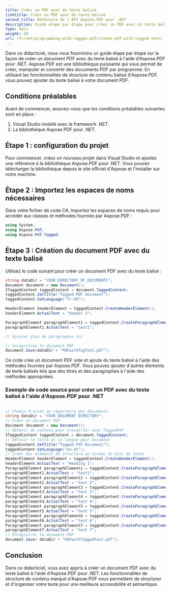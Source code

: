 ```yaml
---
title: Créer un PDF avec du texte balisé
linktitle: Créer un PDF avec du texte balisé
second_title: Référence de l'API Aspose.PDF pour .NET
description: Guide étape par étape pour créer un PDF avec du texte balisé à l'aide d'Aspose.PDF pour .NET.
type: docs
weight: 50
url: /fr/net/programming-with-tagged-pdf/create-pdf-with-tagged-text/
---
```

Dans ce didacticiel, nous vous fournirons un guide étape par étape sur la façon de créer un document PDF avec du texte balisé à l'aide d'Aspose.PDF pour .NET. Aspose.PDF est une bibliothèque puissante qui vous permet de créer, manipuler et convertir des documents PDF par programme. En utilisant les fonctionnalités de structure de contenu balisé d'Aspose.PDF, vous pouvez ajouter du texte balisé à votre document PDF.

## Conditions préalables

Avant de commencer, assurez-vous que les conditions préalables suivantes sont en place :

1. Visual Studio installé avec le framework .NET.
2. La bibliothèque Aspose.PDF pour .NET.

## Étape 1 : configuration du projet

Pour commencer, créez un nouveau projet dans Visual Studio et ajoutez une référence à la bibliothèque Aspose.PDF pour .NET. Vous pouvez télécharger la bibliothèque depuis le site officiel d'Aspose et l'installer sur votre machine.

## Étape 2 : Importez les espaces de noms nécessaires

Dans votre fichier de code C#, importez les espaces de noms requis pour accéder aux classes et méthodes fournies par Aspose.PDF :

```csharp
using System;
using Aspose.Pdf;
using Aspose.Pdf.Tagged;
```

## Étape 3 : Création du document PDF avec du texte balisé

Utilisez le code suivant pour créer un document PDF avec du texte balisé :

```csharp
string dataDir = "YOUR_DIRECTORY_OF_DOCUMENTS";
Document document = new Document();
ITaggedContent taggedContent = document.TaggedContent;
taggedContent.SetTitle("Tagged PDF document");
taggedContent.SetLanguage("fr-FR");

HeaderElement headerElement = taggedContent.CreateHeaderElement();
headerElement.ActualText = "Header 1";

ParagraphElement paragraphElement1 = taggedContent.CreateParagraphElement();
paragraphElement1.ActualText = "test1";

// Ajouter plus de paragraphes ici

// Enregistrez le document PDF
document.Save(dataDir + "PDFwithTagText.pdf");
```

Ce code crée un document PDF vide et ajoute du texte balisé à l'aide des méthodes fournies par Aspose.PDF. Vous pouvez ajouter d'autres éléments de texte balisés tels que des titres et des paragraphes à l'aide des méthodes appropriées.

### Exemple de code source pour créer un PDF avec du texte balisé à l'aide d'Aspose.PDF pour .NET 
```csharp

// Chemin d'accès au répertoire des documents.
string dataDir = "YOUR DOCUMENT DIRECTORY";
// Créer un document PDF
Document document = new Document();
// Obtenir du contenu pour travailler avec TaggedPdf
ITaggedContent taggedContent = document.TaggedContent;
// Définir le titre et la langue pour Documnet
taggedContent.SetTitle("Tagged Pdf Document");
taggedContent.SetLanguage("en-US");
// Créer des éléments de structure au niveau du bloc de texte
HeaderElement headerElement = taggedContent.CreateHeaderElement();
headerElement.ActualText = "Heading 1";
ParagraphElement paragraphElement1 = taggedContent.CreateParagraphElement();
paragraphElement1.ActualText = "test1";
ParagraphElement paragraphElement2 = taggedContent.CreateParagraphElement();
paragraphElement2.ActualText = "test 2";
ParagraphElement paragraphElement3 = taggedContent.CreateParagraphElement();
paragraphElement3.ActualText = "test 3";
ParagraphElement paragraphElement4 = taggedContent.CreateParagraphElement();
paragraphElement4.ActualText = "test 4";
ParagraphElement paragraphElement5 = taggedContent.CreateParagraphElement();
paragraphElement5.ActualText = "test 5";
ParagraphElement paragraphElement6 = taggedContent.CreateParagraphElement();
paragraphElement6.ActualText = "test 6";
ParagraphElement paragraphElement7 = taggedContent.CreateParagraphElement();
paragraphElement7.ActualText = "test 7";
// Enregistrer le document PDF
document.Save( dataDir + "PDFwithTaggedText.pdf");

```

## Conclusion

Dans ce didacticiel, vous avez appris à créer un document PDF avec du texte balisé à l'aide d'Aspose.PDF pour .NET. Les fonctionnalités de structure de contenu marqué d'Aspose.PDF vous permettent de structurer et d'organiser votre texte pour une meilleure accessibilité et sémantique.
